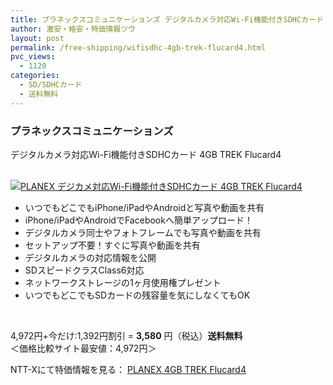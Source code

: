```yaml
---
title: プラネックスコミュニケーションズ デジタルカメラ対応Wi-Fi機能付きSDHCカード 4GB TREK Flucard4
author: 激安・格安・特価情報ツウ
layout: post
permalink: /free-shipping/wifisdhc-4gb-trek-flucard4.html
pvc_views:
  - 1120
categories:
  - SD/SDHCカード
  - 送料無料
---
```

### プラネックスコミュニケーションズ  
デジタルカメラ対応Wi-Fi機能付きSDHCカード 4GB TREK Flucard4

<div class="img-bg2 img_L">
  <a href="http://px.a8.net/svt/ejp?a8mat=ZYP6S+8IMA3E+S1Q+BWGDT&#038;a8ejpredirect=http://nttxstore.jp/_II_PC13803414" target="_blank"><br /> <img border="0" alt="PLANEX デジカメ対応Wi-Fi機能付きSDHCカード 4GB TREK Flucard4" src="http://i1.wp.com/image.nttxstore.jp/l2_images/P/PC/PC13803414.jpg?w=120" px" data-recalc-dims="1" /></a>
</div>

<!--more-->

  * いつでもどこでもiPhone/iPadやAndroidと写真や動画を共有
  * iPhone/iPadやAndroidでFacebookへ簡単アップロード！
  * デジタルカメラ同士やフォトフレームでも写真や動画を共有
  * セットアップ不要！すぐに写真や動画を共有
  * デジタルカメラの対応情報を公開
  * SDスピードクラスClass6対応
  * ネットワークストレージの1ヶ月使用権プレゼント
  * いつでもどこでもSDカードの残容量を気にしなくてもOK

<br clear="all" />

4,972円+今だけ:1,392円割引 = <span class="tokka-price"><strong>3,580</strong></span> 円（税込）**送料無料**  
＜価格比較サイト最安値：4,972円＞

NTT-Xにて特価情報を見る： <span class="fs150p"><a href="http://px.a8.net/svt/ejp?a8mat=ZYP6S+8IMA3E+S1Q+BWGDT&#038;a8ejpredirect=http://nttxstore.jp/_II_PC13803414" target="_blank">PLANEX 4GB TREK Flucard4</a></span>